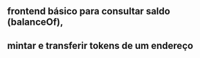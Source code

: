## frontend básico para consultar saldo (balanceOf), 
mintar e transferir tokens de um endereço
-------------------------------------------------------
